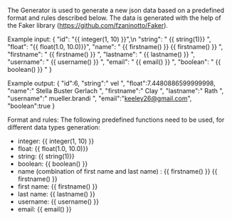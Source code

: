 
The Generator is used to generate a new json data based on a predefined format and rules described below. The data is generated with the 
help of the Faker library (https://github.com/fzaninotto/Faker).

Example input:
{
  "id": "{{ integer(1, 10) }}",\n
  "string": " {{ string(<length>1)}} ",
  "float": "{{ float(1.0, 10.0)}}",
  "name": " {{ firstname() }} {{ firstname() }} ",
  "firstname": " {{ firstname() }} ",
  "lastname": " {{ lastname() }} ",
  "username": " {{ username() }} ",
  "email": " {{ email() }} ",
  "boolean": " {{ boolean() }} "
}

Example output:
 {
   "id":6,
   "string":" vel ",
   "float":7.4480886599999998,
   "name":" Stella Buster Gerlach ",
   "firstname":" Clay ",
   "lastname":" Rath ",
   "username":" mueller.brandi ",
   "email":"keeley26@gmail.com",
   "boolean":true
}

Format and rules:
The following predefined functions need to be used, for different data types generation:

- integer: {{ integer(1, 10) }}
- float: {{ float(1.0, 10.0)}}
- string: {{ string(<length>1)}}
- boolean: {{ boolean() }}
- name (combination of first name and last name) : {{ firstname() }} {{ firstname() }} 
- first name: {{ firstname() }}
- last name: {{ lastname() }}
- username: {{ username() }}
- email: {{ email() }}
 
